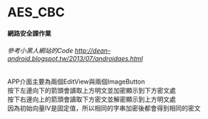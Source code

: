 # AES_CBC
#### 網路安全課作業

###### 參考小黑人網站的Code http://dean-android.blogspot.tw/2013/07/androidaes.html

APP介面主要為兩個EditView與兩個ImageButton
</br>按下左邊向下的箭頭會讀取上方明文並加密顯示到下方密文處
</br>按下右邊向上的箭頭會讀取下方密文並解密顯示到上方明文處
</br>因為初始向量IV是固定值，所以相同的字串加密後都會得到相同的密文
